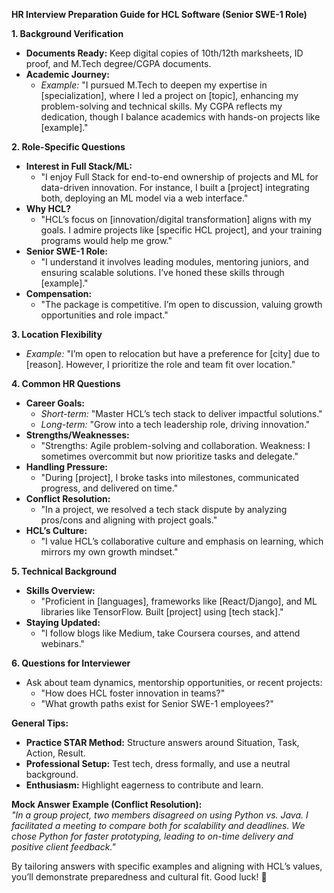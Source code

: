 **HR Interview Preparation Guide for HCL Software (Senior SWE-1 Role)**

**1. Background Verification**  
- **Documents Ready:** Keep digital copies of 10th/12th marksheets, ID proof, and M.Tech degree/CGPA documents.  
- **Academic Journey:**  
  - *Example:* "I pursued M.Tech to deepen my expertise in [specialization], where I led a project on [topic], enhancing my problem-solving and technical skills. My CGPA reflects my dedication, though I balance academics with hands-on projects like [example]."  

**2. Role-Specific Questions**  
- **Interest in Full Stack/ML:**  
  - "I enjoy Full Stack for end-to-end ownership of projects and ML for data-driven innovation. For instance, I built a [project] integrating both, deploying an ML model via a web interface."  
- **Why HCL?**  
  - "HCL’s focus on [innovation/digital transformation] aligns with my goals. I admire projects like [specific HCL project], and your training programs would help me grow."  
- **Senior SWE-1 Role:**  
  - "I understand it involves leading modules, mentoring juniors, and ensuring scalable solutions. I’ve honed these skills through [example]."  
- **Compensation:**  
  - "The package is competitive. I’m open to discussion, valuing growth opportunities and role impact."  

**3. Location Flexibility**  
- *Example:* "I’m open to relocation but have a preference for [city] due to [reason]. However, I prioritize the role and team fit over location."  

**4. Common HR Questions**  
- **Career Goals:**  
  - *Short-term:* "Master HCL’s tech stack to deliver impactful solutions."  
  - *Long-term:* "Grow into a tech leadership role, driving innovation."  
- **Strengths/Weaknesses:**  
  - "Strengths: Agile problem-solving and collaboration. Weakness: I sometimes overcommit but now prioritize tasks and delegate."  
- **Handling Pressure:**  
  - "During [project], I broke tasks into milestones, communicated progress, and delivered on time."  
- **Conflict Resolution:**  
  - "In a project, we resolved a tech stack dispute by analyzing pros/cons and aligning with project goals."  
- **HCL’s Culture:**  
  - "I value HCL’s collaborative culture and emphasis on learning, which mirrors my own growth mindset."  

**5. Technical Background**  
- **Skills Overview:**  
  - "Proficient in [languages], frameworks like [React/Django], and ML libraries like TensorFlow. Built [project] using [tech stack]."  
- **Staying Updated:**  
  - "I follow blogs like Medium, take Coursera courses, and attend webinars."  

**6. Questions for Interviewer**  
- Ask about team dynamics, mentorship opportunities, or recent projects:  
  - "How does HCL foster innovation in teams?"  
  - "What growth paths exist for Senior SWE-1 employees?"  

**General Tips:**  
- **Practice STAR Method:** Structure answers around Situation, Task, Action, Result.  
- **Professional Setup:** Test tech, dress formally, and use a neutral background.  
- **Enthusiasm:** Highlight eagerness to contribute and learn.  

**Mock Answer Example (Conflict Resolution):**  
*"In a group project, two members disagreed on using Python vs. Java. I facilitated a meeting to compare both for scalability and deadlines. We chose Python for faster prototyping, leading to on-time delivery and positive client feedback."*  

By tailoring answers with specific examples and aligning with HCL’s values, you’ll demonstrate preparedness and cultural fit. Good luck! 🌟
